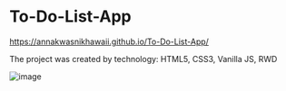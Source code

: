 # To-Do-List-App

https://annakwasnikhawaii.github.io/To-Do-List-App/

The project was created by technology:
HTML5, CSS3, Vanilla JS, RWD



![image](https://github.com/user-attachments/assets/d28614c7-8dff-40d9-a5c9-96e345d37d66)

